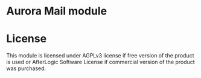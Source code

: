 # Aurora Mail module

# License
This module is licensed under AGPLv3 license if free version of the product is used or AfterLogic Software License if commercial version of the product was purchased.